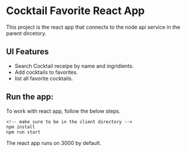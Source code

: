 # Cocktail Favorite React App
This project is the react app that connects to the node api service in the parent dircetory.

## UI Features
- Search Cocktail receipe by name and ingridients.
- Add cocktails to favorites.
- list all favorite cocktails.

## Run the app:
To work with react app, follow the below steps.

```
<!-- make sure to be in the client directory -->
npm install
npm run start
```
The react app runs on 3000 by default.
